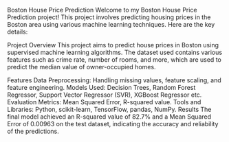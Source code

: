 Boston House Price Prediction
Welcome to my Boston House Price Prediction project! This project involves predicting housing prices in the Boston area using various machine learning techniques. Here are the key details:

Project Overview
This project aims to predict house prices in Boston using supervised machine learning algorithms. The dataset used contains various features such as crime rate, number of rooms, and more, which are used to predict the median value of owner-occupied homes.

Features
Data Preprocessing: Handling missing values, feature scaling, and feature engineering.
Models Used: Decision Trees, Random Forest Regressor, Support Vector Regressor (SVR), XGBoost Regressor etc.
Evaluation Metrics: Mean Squared Error, R-squared value.
Tools and Libraries: Python, scikit-learn, TensorFlow, pandas, NumPy.
Results
The final model achieved an R-squared value of 82.7% and a Mean Squared Error of 0.00963 on the test dataset, indicating the accuracy and reliability of the predictions.
